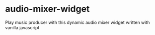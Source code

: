 # audio-mixer-widget
Play music producer with this dynamic audio mixer widget written with vanilla javascript
